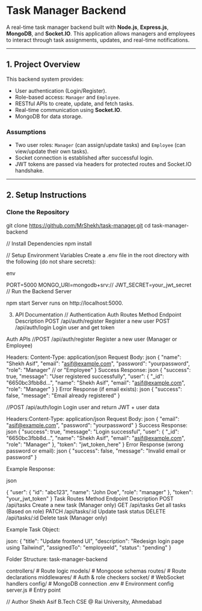 # Task Manager Backend

A real-time task manager backend built with **Node.js**, **Express.js**, **MongoDB**, and **Socket.IO**. This application allows managers and employees to interact through task assignments, updates, and real-time notifications.

---

##  1. Project Overview

This backend system provides:

- User authentication (Login/Register).
- Role-based access: `Manager` and `Employee`.
- RESTful APIs to create, update, and fetch tasks.
- Real-time communication using **Socket.IO**.
- MongoDB for data storage.

### Assumptions

- Two user roles: `Manager` (can assign/update tasks) and `Employee` (can view/update their own tasks).
- Socket connection is established after successful login.
- JWT tokens are passed via headers for protected routes and Socket.IO handshake.

---

##  2. Setup Instructions

###  Clone the Repository


git clone https://github.com/MrShekh/task-manager.git
cd task-manager-backend

// Install Dependencies
npm install


// Setup Environment Variables
Create a .env file in the root directory with the following (do not share secrets):

env

PORT=5000
MONGO_URI=mongodb+srv://<your-mongodb-uri>
JWT_SECRET=your_jwt_secret
// Run the Backend Server

npm start
Server runs on http://localhost:5000.

 3. API Documentation
// Authentication
   Auth Routes
Method	Endpoint	Description
POST	/api/auth/register	Register a new user
POST	/api/auth/login	Login user and get token

 Auth APIs
 //POST /api/auth/register
Register a new user (Manager or Employee)

Headers: Content-Type: application/json
Request Body:
json
{
  "name": "Shekh Asif",
  "email": "asif@example.com",
  "password": "yourpassword",
  "role": "Manager" // or "Employee"
}
Success Response:
json
{
  "success": true,
  "message": "User registered successfully",
  "user": {
    "_id": "6650bc3fbb8d...",
    "name": "Shekh Asif",
    "email": "asif@example.com",
    "role": "Manager"
  }
}
Error Response (if email exists):
json
{
  "success": false,
  "message": "Email already registered"
}

//POST /api/auth/login
Login user and return JWT + user data

Headers:Content-Type: application/json
Request Body:
json
{
  "email": "asif@example.com",
  "password": "yourpassword"
}
Success Response:
json
{
  "success": true,
  "message": "Login successful",
  "user": {
    "_id": "6650bc3fbb8d...",
    "name": "Shekh Asif",
    "email": "asif@example.com",
    "role": "Manager"
  },
  "token": "jwt_token_here"
}
Error Response (wrong password or email):
json
{
  "success": false,
  "message": "Invalid email or password"
}


Example Response:

json

{
  "user": {
    "id": "abc123",
    "name": "John Doe",
    "role": "manager"
  },
  "token": "your_jwt_token"
}
 Task Routes
Method	Endpoint	Description
POST	/api/tasks	Create a new task (Manager only)
GET	/api/tasks	Get all tasks (Based on role)
PATCH	/api/tasks/:id	Update task status
DELETE	/api/tasks/:id	Delete task (Manager only)

Example Task Object:

json:
{
  "title": "Update frontend UI",
  "description": "Redesign login page using Tailwind",
  "assignedTo": "employeeId",
  "status": "pending"
}

 Folder Structure:
task-manager-backend

 controllers/        # Route logic
 models/             # Mongoose schemas
 routes/             # Route declarations
 middlewares/        # Auth & role checkers
 socket/             # WebSocket handlers
 config/             # MongoDB connection
 .env                # Environment config
 server.js           # Entry point


// Author
Shekh Asif
B.Tech CSE @ Rai University, Ahmedabad
